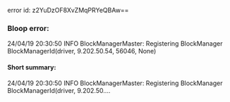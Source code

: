 error id: z2YuDzOF8XvZMqPRYeQBAw==
### Bloop error:

24/04/19 20:30:50 INFO BlockManagerMaster: Registering BlockManager BlockManagerId(driver, 9.202.50.54, 56046, None)
#### Short summary: 

24/04/19 20:30:50 INFO BlockManagerMaster: Registering BlockManager BlockManagerId(driver, 9.202.50....